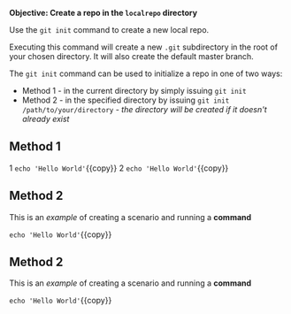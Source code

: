 **Objective: Create a repo in the `localrepo` directory**

Use the `git init` command to create a new local repo.

Executing this command will create a new `.git` subdirectory in the root of your chosen directory. It will also create the default master branch.

The `git init` command can be used to initialize a repo in one of two ways:
 * Method 1 - in the current directory by simply issuing `git init`
 * Method 2 - in the specified directory by issuing `git init /path/to/your/directory` - _the directory will be created if it doesn't already exist_

## Method 1

 1 `echo 'Hello World'`{{copy}}
 2 `echo 'Hello World'`{{copy}}


## Method 2

This is an _example_ of creating a scenario and running a **command**

`echo 'Hello World'`{{copy}}


## Method 2

This is an _example_ of creating a scenario and running a **command**

`echo 'Hello World'`{{copy}}
